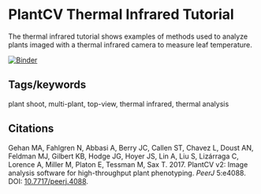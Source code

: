 # PlantCV Thermal Infrared Tutorial

The thermal infrared tutorial shows examples of methods used to analyze plants
imaged with a thermal infrared camera to measure leaf temperature.

[![Binder](https://mybinder.org/badge_logo.svg)](https://mybinder.org/v2/gh/danforthcenter/plantcv-binder/HEAD?filepath=notebooks/thermal_tutorial/thermal.ipynb)

## Tags/keywords

plant shoot, multi-plant, top-view, thermal infrared, thermal analysis

## Citations

Gehan MA, Fahlgren N, Abbasi A, Berry JC, Callen ST, Chavez L, Doust AN,
Feldman MJ, Gilbert KB, Hodge JG, Hoyer JS, Lin A, Liu S, Lizárraga C, Lorence
A, Miller M, Platon E, Tessman M, Sax T. 2017. PlantCV v2: Image analysis
software for high-throughput plant phenotyping. *PeerJ* 5:e4088. DOI:
[10.7717/peerj.4088](https://doi.org/10.7717/peerj.4088).
